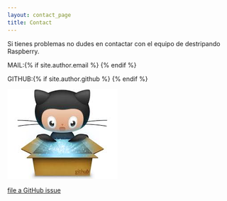 ```yaml
---
layout: contact_page
title: Contact
---
```


Si tienes problemas no dudes en contactar con el equipo de destripando Raspberry.

  MAIL:{% if site.author.email %}
  <a href="mailto:{{ site.author.email }}"><i class="fa fa-envelope" aria-hidden="true" target="_blank"></i></a>
  {% endif %}
    
  GITHUB:{% if site.author.github %}
  <a href="https://github.com/{{ site.author.github }}"><i class="fa fa-github" aria-hidden="true" target="_blank"></i></a>
  {% endif %}


![contat_withme](../images/git_logo.jpg)

[file a GitHub issue](https://github.com/MrRastayoung/MrRastayoung.github.io/issues/new)
